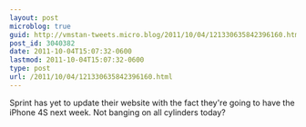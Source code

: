 ```yaml
---
layout: post
microblog: true
guid: http://vmstan-tweets.micro.blog/2011/10/04/121330635842396160.html
post_id: 3040382
date: 2011-10-04T15:07:32-0600
lastmod: 2011-10-04T15:07:32-0600
type: post
url: /2011/10/04/121330635842396160.html
---
```

Sprint has yet to update their website with the fact they're going to have the iPhone 4S next week. Not banging on all cylinders today?
